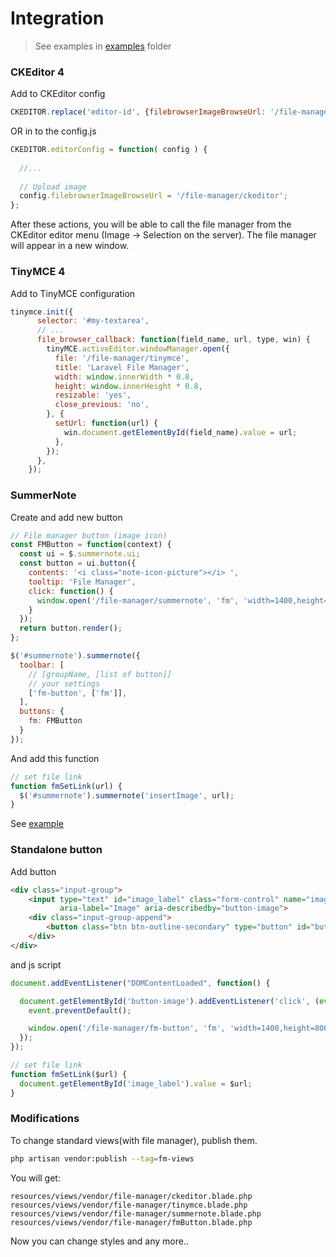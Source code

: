 # Integration

> See examples in [examples](./../examples) folder

### CKEditor 4

Add to CKEditor config

```js
CKEDITOR.replace('editor-id', {filebrowserImageBrowseUrl: '/file-manager/ckeditor'});
```
  
OR in to the config.js

```js
CKEDITOR.editorConfig = function( config ) {
  
  //...
  
  // Upload image
  config.filebrowserImageBrowseUrl = '/file-manager/ckeditor';
};
```
  
After these actions, you will be able to call the file manager from the CKEditor editor menu (Image -> Selection on the server).
The file manager will appear in a new window.

### TinyMCE 4

Add to TinyMCE configuration

```js
tinymce.init({
      selector: '#my-textarea',
      // ...
      file_browser_callback: function(field_name, url, type, win) {
        tinyMCE.activeEditor.windowManager.open({
          file: '/file-manager/tinymce',
          title: 'Laravel File Manager',
          width: window.innerWidth * 0.8,
          height: window.innerHeight * 0.8,
          resizable: 'yes',
          close_previous: 'no',
        }, {
          setUrl: function(url) {
            win.document.getElementById(field_name).value = url;
          },
        });
      },
    });
```

### SummerNote

Create and add new button

```js
// File manager button (image icon)
const FMButton = function(context) {
  const ui = $.summernote.ui;
  const button = ui.button({
    contents: '<i class="note-icon-picture"></i> ',
    tooltip: 'File Manager',
    click: function() {
      window.open('/file-manager/summernote', 'fm', 'width=1400,height=800');
    }
  });
  return button.render();
};

$('#summernote').summernote({
  toolbar: [
    // [groupName, [list of button]]
    // your settings
    ['fm-button', ['fm']],
  ],
  buttons: {
    fm: FMButton
  }
});
```

And add this function

```js
// set file link
function fmSetLink(url) {
  $('#summernote').summernote('insertImage', url);
}
```

See [example](./../examples/wysiwyg/summernote.blade.php)

### Standalone button

Add button

```html
<div class="input-group">
    <input type="text" id="image_label" class="form-control" name="image"
           aria-label="Image" aria-describedby="button-image">
    <div class="input-group-append">
        <button class="btn btn-outline-secondary" type="button" id="button-image">Select</button>
    </div>
</div>
```

and js script

```js
document.addEventListener("DOMContentLoaded", function() {

  document.getElementById('button-image').addEventListener('click', (event) => {
    event.preventDefault();

    window.open('/file-manager/fm-button', 'fm', 'width=1400,height=800');
  });
});

// set file link
function fmSetLink($url) {
  document.getElementById('image_label').value = $url;
}
```

### Modifications

To change standard views(with file manager), publish them.

```bash
php artisan vendor:publish --tag=fm-views
```
  
You will get:

```
resources/views/vendor/file-manager/ckeditor.blade.php
resources/views/vendor/file-manager/tinymce.blade.php
resources/views/vendor/file-manager/summernote.blade.php
resources/views/vendor/file-manager/fmButton.blade.php
```

Now you can change styles and any more..

